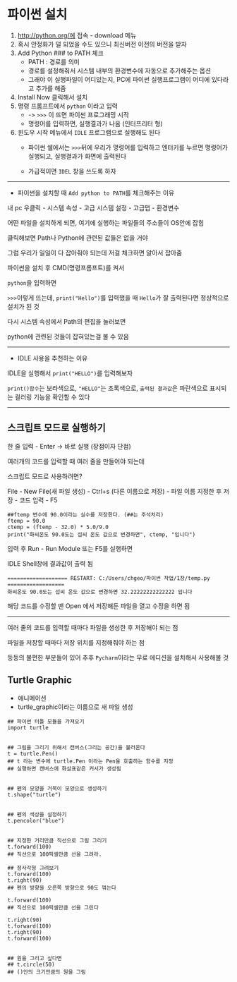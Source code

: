  # 파이썬 설치

1. http://python.org/에 접속 - download 메뉴
2. 혹시 안정화가 덜 되었을 수도 있으니 최신버전 이전의 버전을 받자
3. Add Python ### to PATH 체크
   - PATH : 경로를 의미
   - 경로를 설정해줘서 시스템 내부의 환경변수에 자동으로 추가해주는 옵션
   - 그래야 이 실행파일이 어디있는지, PC에 파이썬 실행프로그램이 어디에 있다라고 추가를 해줌
4. Install Now 클릭해서 설치
5. 명령 프롬프트에서 `python` 이라고 입력
   - -> `>>>` 이 뜨면 파이썬 프로그래밍 시작
   - 명령어를 입력하면, 실행결과가 나옴 (인터프리터 형)
6. 윈도우 시작 메뉴에서 `IDLE` 프로그램으로 실행해도 된다
   - 파이썬 쉘에서는 `>>>`뒤에 우리가 명령어를 입력하고 엔터키를 누르면 명령어가 실행되고, 실행결과가 화면에 출력된다

   - 가급적이면 `IDEL` 창을 쓰도록 하자

---

- 파이썬을 설치할 때  `Add python to PATH`를 체크해주는 이유

내 pc 우클릭 - 시스템 속성 - 고급 시스템 설정 - 고급탭 - 환경변수

어떤 파일을 설치하게 되면, 여기에 실행하는 파일들의 주소들이 OS안에 잡힘

클릭해보면 Path나 Python에 관련된 값들은 없을 거야

그럼 우리가 일일이 다 잡아줘야 되는데 저걸 체크하면 알아서 잡아줌



파이썬을 설치 후 CMD(명령프롬프트)를 켜서

`python`을 입력하면

`>>>`이렇게 뜨는데, `print("Hello")`를 입력했을 때 `Hello`가 잘 출력된다면 정상적으로 설치가 된 것

다시 시스템 속성에서 Path의 편집을 눌러보면

python에 관련된 것들이 잡혀있는걸 볼 수 있음

---



- IDLE 사용을 추천하는 이유

IDLE을 실행해서 `print("HELLO")`를 입력해보자

`print()함수`는 보라색으로, `"HELLO"`는 초록색으로, `출력된 결과값`은 파란색으로 표시되는 컬러링 기능을 확인할 수 있다

---

## 스크립트 모드로 실행하기

한 줄 입력 - Enter -> 바로 실행 (장점이자 단점)

여러개의 코드를 입력할 때 여러 줄을 만들어야 되는데

스크립트 모드로 사용하려면?

File - New File(새 파일 생성) - Ctrl+s (다른 이름으로 저장) - 파일 이름 지정한 후 저장 - 코드 입력 - F5

```
##ftemp 변수에 90.0이라는 실수를 저장한다. (##는 주석처리)
ftemp = 90.0
ctemp = (ftemp - 32.0) * 5.0/9.0
print("화씨온도 90.0도는 섭씨 온도 값으로 변경하면", ctemp, "입니다")
```

입력 후 Run - Run Module 또는 F5를 실행하면

IDLE Shell창에 결과값이 출력 됨

```
=================== RESTART: C:/Users/chgeo/파이썬 작업/1장/temp.py ==================
화씨온도 90.0도는 섭씨 온도 값으로 변경하면 32.22222222222222 입니다
```

해당 코드를 수정할 땐 Open 에서 저장해둔 파일을 열고 수정을 하면 됨



---

여러 줄의 코드를 입력할 때마다 파일을 생성한 후 저장해야 되는 점

파일을 저장할 때마다 저장 위치를 지정해줘야 하는 점

등등의 불편한 부분들이 있어 추후 `Pycharm`이라는 무료 에디션을 설치해서 사용해볼 것

## Turtle Graphic
- 애니메이션
- turtle_graphic이라는 이름으로 새 파일 생성

```
## 파이썬 터틀 모듈을 가져오기
import turtle
       

## 그림을 그리기 위해서 캔버스(그리는 공간)을 불러온다
t = turtle.Pen()
## t 라는 변수에 turtle.Pen 이라는 Pen을 호출하는 함수를 지정
## 실행하면 캔버스에 화살표같은 커서가 생성됨

 
## 펜의 모양을 거북이 모양으로 생성하기
t.shape("turtle")


## 펜의 색상을 설정하기
t.pencolor("blue")


## 지정한 거리만큼 직선으로 그림 그리기
t.forward(100)
## 직선으로 100픽셀만큼 선을 그려라.
```

```
## 정사각형 그려보기
t.forward(100)
t.right(90)
## 펜의 방향을 오른쪽 방향으로 90도 꺾는다
 
t.forward(100)
## 직선으로 100픽셀만큼 선을 그린다
      
t.right(90)
t.forward(100)
t.right(90)
t.forward(100)


## 원을 그리고 싶다면
## t.circle(50)
## ()안의 크기만큼의 원을 그림 
```

